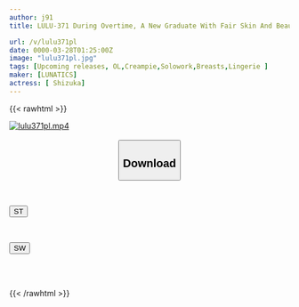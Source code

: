 ```yaml
---
author: j91
title: LULU-371 During Overtime, A New Graduate With Fair Skin And Beautiful Breasts, Shizuka, Is Forced To Be An Underwear Model In The Office With Only Two People And Cannot Stand The Sticky Nipple Harassment Of Her Middle-aged Boss, Who She Dislikes, And Is Made To Humiliate Her Nipples.

url: /v/lulu371pl
date: 0000-03-28T01:25:00Z
image: "lulu371pl.jpg"
tags: [Upcoming releases, OL,Creampie,Solowork,Breasts,Lingerie	]
maker: [LUNATICS]
actress: [ Shizuka]
---
```



{{< rawhtml >}}

<div class="video" data-videoid="pending_link.html">
    <a href="javascript:;">
        <img src="/v/lulu371pl/lulu371pl.jpg" width="WIDTH" height="HEIGHT" alt="lulu371pl.mp4" loading="lazy">
    </a>
</div>

<script type="text/javascript" src="https://j91.asia/asset/on-demand-pend.js"></script>

<br>
  <link rel="stylesheet" href="https://j91.asia/asset/bs5.css">
  
  <center>
  <button class="btn btn-primary" type="button" data-bs-toggle="collapse" data-bs-target=".multi-collapse" aria-expanded="false" aria-controls="multiCollapseExample1 multiCollapseExample2"><h2>Download</h2></button></center>
</p>
<div class="row">
  <div class="col">
    <div class="collapse multi-collapse" id="multiCollapseExample1">
      <div class="card card-body">
	      	      <br>
<div class="buttons">  
<p><a href="https://j91.asia/pending_link.html" target="_blank"><button class="btn-hover color-3"><i class="fa fa-download"></i> ST</button></a></p></div>
    </div>
  </div>
</div>
  <div class="col">
    <div class="collapse multi-collapse" id="multiCollapseExample2">
      <div class="card card-body">
	      <br>
<div class="buttons">
<p><a href="https://j91.asia/pending_link.html" target="_blank"><button class="btn-hover color-2"><i class="fa fa-download"></i> SW</button></a></p></div>
<br><br>
      </div>
    </div>
  </div>
</div>

{{< /rawhtml >}}